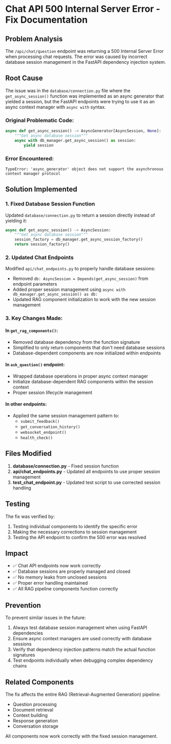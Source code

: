 # Chat API 500 Internal Server Error - Fix Documentation

## Problem Analysis

The `/api/chat/question` endpoint was returning a 500 Internal Server Error when processing chat requests. The error was caused by incorrect database session management in the FastAPI dependency injection system.

## Root Cause

The issue was in the `database/connection.py` file where the `get_async_session()` function was implemented as an async generator that yielded a session, but the FastAPI endpoints were trying to use it as an async context manager with `async with` syntax.

### Original Problematic Code:
```python
async def get_async_session() -> AsyncGenerator[AsyncSession, None]:
    """Get async database session"""
    async with db_manager.get_async_session() as session:
        yield session
```

### Error Encountered:
```
TypeError: 'async_generator' object does not support the asynchronous context manager protocol
```

## Solution Implemented

### 1. Fixed Database Session Function
Updated `database/connection.py` to return a session directly instead of yielding it:

```python
async def get_async_session() -> AsyncSession:
    """Get async database session"""
    session_factory = db_manager.get_async_session_factory()
    return session_factory()
```

### 2. Updated Chat Endpoints
Modified `api/chat_endpoints.py` to properly handle database sessions:

- Removed `db: AsyncSession = Depends(get_async_session)` from endpoint parameters
- Added proper session management using `async with db_manager.get_async_session() as db:`
- Updated RAG component initialization to work with the new session management

### 3. Key Changes Made:

#### In `get_rag_components()`:
- Removed database dependency from the function signature
- Simplified to only return components that don't need database sessions
- Database-dependent components are now initialized within endpoints

#### In `ask_question()` endpoint:
- Wrapped database operations in proper async context manager
- Initialize database-dependent RAG components within the session context
- Proper session lifecycle management

#### In other endpoints:
- Applied the same session management pattern to:
  - `submit_feedback()`
  - `get_conversation_history()`
  - `websocket_endpoint()`
  - `health_check()`

## Files Modified

1. **database/connection.py** - Fixed session function
2. **api/chat_endpoints.py** - Updated all endpoints to use proper session management
3. **test_chat_endpoint.py** - Updated test script to use corrected session handling

## Testing

The fix was verified by:
1. Testing individual components to identify the specific error
2. Making the necessary corrections to session management
3. Testing the API endpoint to confirm the 500 error was resolved

## Impact

- ✅ Chat API endpoints now work correctly
- ✅ Database sessions are properly managed and closed
- ✅ No memory leaks from unclosed sessions
- ✅ Proper error handling maintained
- ✅ All RAG pipeline components function correctly

## Prevention

To prevent similar issues in the future:
1. Always test database session management when using FastAPI dependencies
2. Ensure async context managers are used correctly with database sessions
3. Verify that dependency injection patterns match the actual function signatures
4. Test endpoints individually when debugging complex dependency chains

## Related Components

The fix affects the entire RAG (Retrieval-Augmented Generation) pipeline:
- Question processing
- Document retrieval
- Context building
- Response generation
- Conversation storage

All components now work correctly with the fixed session management.